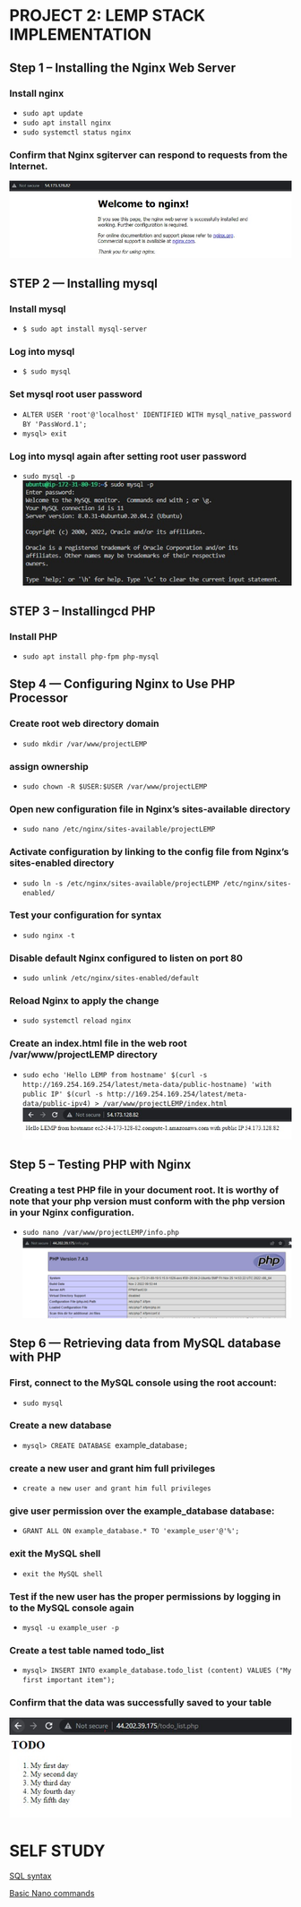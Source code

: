 # PROJECT 2: LEMP STACK IMPLEMENTATION
## Step 1 – Installing the Nginx Web Server
### Install nginx
- `sudo apt update`
- `sudo apt install nginx`
- `sudo systemctl status nginx`
### Confirm that Nginx sgiterver can respond to requests from the Internet.
![NginX server](/images/nginx-server.jpg)

## STEP 2 — Installing mysql
### Install mysql
- `$ sudo apt install mysql-server`
### Log into mysql
- `$ sudo mysql`
### Set mysql root user password
- `ALTER USER 'root'@'localhost' IDENTIFIED WITH mysql_native_password BY 'PassWord.1';`
- `mysql> exit`
### Log into mysql again after setting root user password
- `sudo mysql -p`
![MySQL Installation](/images/mysql.jpg)

## STEP 3 – Installingcd PHP
### Install PHP
- `sudo apt install php-fpm php-mysql`

## Step 4 — Configuring Nginx to Use PHP Processor
### Create root web directory domain
- `sudo mkdir /var/www/projectLEMP` 
### assign ownership
- `sudo chown -R $USER:$USER /var/www/projectLEMP`
### Open new configuration file in Nginx’s sites-available directory
- `sudo nano /etc/nginx/sites-available/projectLEMP`
### Activate configuration by linking to the config file from Nginx’s sites-enabled directory
- `sudo ln -s /etc/nginx/sites-available/projectLEMP /etc/nginx/sites-enabled/`
###  Test your configuration for syntax
- `sudo nginx -t`
### Disable default Nginx configured to listen on port 80
- `sudo unlink /etc/nginx/sites-enabled/default`
### Reload Nginx to apply the change
- `sudo systemctl reload nginx`
### Create an index.html file in the web root /var/www/projectLEMP directory
- `sudo echo 'Hello LEMP from hostname' $(curl -s http://169.254.169.254/latest/meta-data/public-hostname) 'with public IP' $(curl -s http://169.254.169.254/latest/meta-data/public-ipv4) > /var/www/projectLEMP/index.html`
![index.html](/images/html-index.jpg)

## Step 5 – Testing PHP with Nginx
### Creating a test PHP file in your document root. It is worthy of note that your php version must conform with the php version in your Nginx configuration.
- `sudo nano /var/www/projectLEMP/info.php`
![Tesst PHP with Nginx](/images/testing-php-with-nginx.jpg)

## Step 6 — Retrieving data from MySQL database with PHP
### First, connect to the MySQL console using the root account:
- `sudo mysql`
### Create a new database
- `mysql> CREATE DATABASE `example_database`;`
### create a new user and grant him full privileges
- `create a new user and grant him full privileges`
### give user permission over the example_database database:
- `GRANT ALL ON example_database.* TO 'example_user'@'%';`
### exit the MySQL shell
- `exit the MySQL shell`
###  Test if the new user has the proper permissions by logging in to the MySQL console again
-  `mysql -u example_user -p`
### Create a test table named todo_list
- `mysql> INSERT INTO example_database.todo_list (content) VALUES ("My first important item");`
### Confirm that the data was successfully saved to your table
![Retrieving data](/images/Retrieving-data-from-mysql-DB-with-php.jpg)



# SELF STUDY
[SQL syntax](https://www.w3schools.com/sql/sql_syntax.asp)

[Basic Nano commands](https://www.linuxandubuntu.com/home/nano-cli-text-editor-for-everyone-basic-tutorials)










